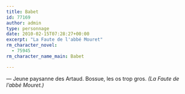 ```yaml
---
title: Babet
id: 77169
author: admin
type: personnage
date: 2010-02-15T07:28:27+00:00
excerpt: "La Faute de l'abbé Mouret"
rm_character_novel:
  - 75945
rm_character_name_main: Babet

---
```

— Jeune paysanne des Artaud. Bossue, les os trop gros. _(La Faute de l&rsquo;abbé Mouret.)_